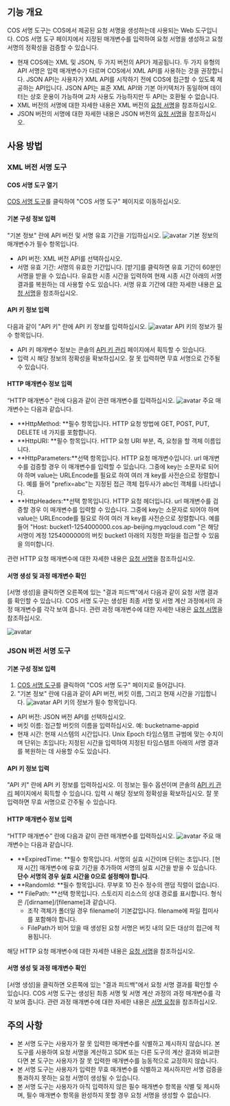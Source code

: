 ## 기능 개요

COS 서명 도구는 COS에서 제공된 요청 서명을 생성하는데 사용되는 Web 도구입니다. COS 서명 도구 페이지에서 지정된 매개변수를 입력하여 요청 서명을 생성하고 요청 서명의 정확성을 검증할 수 있습니다.
- 현재 COS에는 XML 및 JSON, 두 가지 버전의 API가 제공됩니다. 두 가지 유형의 API 서명은 입력 매개변수가 다르며 COS에서 XML API를 사용하는 것을 권장합니다. JSON API는 사용자가 XML API를 시작하기 전에 COS에 접근할 수 있도록 제공하는 API입니다. JSON API는 표준 XML API와 기본 아키텍처가 동일하며 데이터는 상호 운용이 가능하며 교차 사용도 가능하지만 두 API는 호환될 수 없습니다.
- XML 버전의 서명에 대한 자세한 내용은 XML 버전의 [요청 서명](https://intl.cloud.tencent.com/document/product/436/7778)을 참조하십시오.
- JSON 버전의 서명에 대한 자세한 내용은 JSON 버전의 [요청 서명](https://cloud.tencent.com/document/product/436/6054)을 참조하십시오.

## 사용 방법

### XML 버전 서명 도구

#### COS 서명 도구 열기

[COS 서명 도구](https://cos5.cloud.tencent.com/static/cos-sign/)를 클릭하여 "COS 서명 도구" 페이지로 이동하십시오.

#### 기본 구성 정보 입력

"기본 정보" 란에 API 버전 및 서명 유효 기간을 기입하십시오.
![avatar](https://main.qcloudimg.com/raw/6855a2f6b18779037090e0769303bbc7.png)
기본 정보의 매개변수가 필수 항목입니다.
- API 버전: XML 버전 API를 선택하십시오.
- 서명 유효 기간: 서명의 유효한 기간입니다. [받기]를 클릭하면 유효 기간이 60분인 서명을 받을 수 있습니다. 유효한 시종 시간을 입력하여 현재 시종 시간 아래의 서명 결과를 복원하는 데 사용할 수도 있습니다. 서명 유효 기간에 대한 자세한 내용은 [요청 서명](https://intl.cloud.tencent.com/document/product/436/7778#.E7.AD.BE.E5.90.8D.E5.86.85.E5.AE.B9)을 참조하십시오.

#### API 키 정보 입력

다음과 같이 "API 키" 란에 API 키 정보를 입력하십시오.
![avatar](https://main.qcloudimg.com/raw/c28b93819a8fdd9e121e6b0702d098d4.png)
API 키의 정보가 필수 항목입니다.
- API 키 매개변수 정보는 콘솔의 [API 키 관리](https://console.cloud.tencent.com/cam/capi) 페이지에서 획득할 수 있습니다.
- 입력 시 해당 정보의 정확성을 확보하십시오. 잘 못 입력하면 무효 서명으로 간주될 수 있습니다.

#### HTTP 매개변수 정보 입력

“HTTP 매개변수” 란에 다음과 같이 관련 매개변수를 입력하십시오.
![avatar](https://main.qcloudimg.com/raw/8fbc5566b31777e646aa457239468cda.png)
주요 매개변수는 다음과 같습니다.
- **HttpMethod: **필수 항목입니다. HTTP 요청 방법에 GET, POST, PUT, DELETE 네 가지를 포함합니다.
- **HttpURI: **필수 항목입니다. HTTP 요청 URI 부분, 즉, 요청을 할 객체 이름입니다.
- **HttpParameters:**선택 항목입니다. HTTP 요청 매개변수입니다. url 매개변수를 검증할 경우 이 매개변수를 입력할 수 있습니다. 그중에 key는 소문자로 되어야 하며 value는 URLEncode를 필요로 하여 여러 개 key를 사전순으로 정렬합니다.
 예를 들어 "prefix=abc"는 지정된 접근 객체 접두사가 abc인 객체를 나타냅니다.
- **HttpHeaders:**선택 항목입니다. HTTP 요청 헤더입니다. url 매개변수를 검증할 경우 이 매개변수를 입력할 수 있습니다. 그중에 key는 소문자로 되어야 하며 value는 URLEncode를 필요로 하여 여러 개 key를 사전순으로 정렬합니다.
 예를 들어 "Host: bucket1-1254000000.cos.ap-beijing.myqcloud.com "은 해당 서명이 계정 1254000000의 버킷 bucket1 아래의 지정한 파일을 접근할 수 있음을 의미합니다.

관련 HTTP 요청 매개변수에 대한 자세한 내용은 [요청 서명](https://intl.cloud.tencent.com/document/product/436/7778#signature-.E8.AE.A1.E7.AE.97)을 참조하십시오.

#### 서명 생성 및 과정 매개변수 확인

[서명 생성]을 클릭하면 오른쪽에 있는 "결과 피드백"에서 다음과 같이 요청 서명 결과를 확인할 수 있습니다.
COS 서명 도구는 생성된 최종 서명 및 서명 계산 과정에서의 과정 매개변수를 각각 보여 줍니다. 관련 과정 매개변수에 대한 자세한 내용은 [요청 서명](https://intl.cloud.tencent.com/document/product/436/7778#signature-.E8.AE.A1.E7.AE.97)을 참조하십시오.

![avatar](https://main.qcloudimg.com/raw/4e5d3164848078e4ac2dc0b9b767ca00.png)

### JSON 버전 서명 도구

#### 기본 구성 정보 입력

1. [COS 서명 도구](https://cos5.cloud.tencent.com/static/cos-sign/)를 클릭하여 "COS 서명 도구" 페이지로 들어갑니다.
2. "기본 정보" 란에 다음과 같이 API 버전, 버킷 이름, 그리고 현재 시간을 기입합니다.
![avatar](https://main.qcloudimg.com/raw/8b764cd2bef9d2d64a3b8faeb26afff1.png)
API 키의 정보가 필수 항목입니다.
- API 버전: JSON 버전 API를 선택하십시오.
- 버킷 이름: 접근할 버킷의 이름을 입력하십시오. 예: bucketname-appid
- 현재 시간: 현재 시스템의 시간입니다. Unix Epoch 타임스탬프 규범에 맞는 수치이며 단위는 초입니다; 지정된 시간을 입력하여 지정된 타임스탬프 아래의 서명 결과를 복원하는 데 사용할 수도 있습니다.

#### API 키 정보 입력

"API 키" 란에 API 키 정보를 입력하십시오.
이 정보는 필수 옵션이며 콘솔의 [API 키 관리](https://console.cloud.tencent.com/cam/capi) 페이지에서 획득할 수 있습니다.
입력 시 해당 정보의 정확성을 확보하십시오. 잘 못 입력하면 무효 서명으로 간주될 수 있습니다.

#### HTTP 매개변수 정보 입력

“HTTP 매개변수” 란에 다음과 같이 관련 매개변수를 입력하십시오.
![avatar](https://main.qcloudimg.com/raw/621bd5458b8da2dcfc6eea7d707fecbb.png)
주요 매개변수는 다음과 같습니다.
- **ExpiredTime: **필수 항목입니다. 서명의 실효 시간이며 단위는 초입니다. [현재 시간] 매개변수에 유효 기간을 추가하여 서명의 실효 시간을 받을 수 있습니다. **단수 서명의 경우 실효 시간을 0으로 설정해야 합니다**.
- **RandomId: **필수 항목입니다. 무부호 10 진수 정수의 랜덤 직렬이 없습니다.
- ** FilePath: **선택 항목입니다. 스토리지 리소스의 상대 경로를 표시합니다. 형식은 /[dirname]/[filename]과 같습니다.
   -  조작 객체가 폴더일 경우 filename이 기본값입니다. filename에 파일 접미사를 포함해야 합니다.
   -  FilePath가 비어 있을 때 생성된 요청 서명은 버킷 내의 모든 대상의 접근에 적용됩니다.

해당 HTTP 요청 매개변수에 대한 자세한 내용은 [요청 서명](https://cloud.tencent.com/document/product/436/6054#.E8.8E.B7.E5.8F.96.E7.AD.BE.E5.90.8D.E6.89.80.E9.9C.80.E4.BF.A1.E6.81.AF)을 참조하십시오.

#### 서명 생성 및 과정 매개변수 확인

[서명 생성]을 클릭하면 오른쪽에 있는 "결과 피드백"에서 요청 서명 결과를 확인할 수 있습니다.
COS 서명 도구는 생성된 최종 서명 및 서명 계산 과정의 과정 매개변수를 각각 보여 줍니다. 관련 과정 매개변수에 대한 자세한 내용은 [서명 요청](https://cloud.tencent.com/document/product/436/6054#.E8.8E.B7.E5.8F.96.E7.AD.BE.E5.90.8D.E6.89.80.E9.9C.80.E4.BF.A1.E6.81.AF2)을 참조하십시오.

## 주의 사항
- 본 서명 도구는 사용자가 잘 못 입력한 매개변수를 식별하고 제시하지 않습니다. 본 도구를 사용하여 요청 서명을 계산하고 SDK 또는 다른 도구의 계산 결과와 비교한다면 본 도구는 사용자가 잘 못 입력한 매개변수를 능동적으로 교정하지 않습니다.
- 본 서명 도구는 사용자가 입력한 무효 매개변수를 식별하고 제시하지만 서명 검증을 통과하지 못하는 요청 서명이 생성될 수 있습니다.
- 본 서명 도구는 사용자가 아직 입력하지 않은 필수 매개변수 항목을 식별 및 제시하며, 필수 매개변수 항목을 완성하지 못할 경우 요청 서명을 생성할 수 없습니다.
